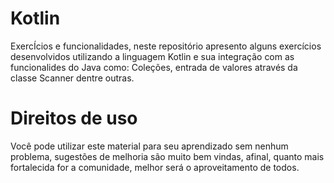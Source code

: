 # Kotlin
 ExercÍcios e funcionalidades, neste repositório apresento alguns exercícios desenvolvidos utilizando a linguagem Kotlin e 
 sua integração com as funcionalides do Java como: Coleções, entrada de valores através da classe Scanner dentre outras.
 
 # Direitos de uso
Você pode utilizar este material para seu aprendizado sem nenhum problema, sugestões de melhoria são muito bem vindas, 
afinal, quanto mais fortalecida for a comunidade, melhor será o aproveitamento de todos.
